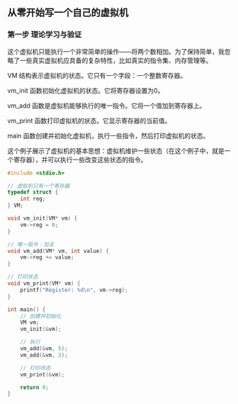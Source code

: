 ## 从零开始写一个自己的虚拟机

### 第一步 理论学习与验证

这个虚拟机只能执行一个非常简单的操作——将两个数相加。为了保持简单，我忽略了一些真实虚拟机应具备的复杂特性，比如真实的指令集、内存管理等。

VM 结构表示虚拟机的状态。它只有一个字段：一个整数寄存器。

vm_init 函数初始化虚拟机的状态。它将寄存器设置为0。

vm_add 函数是虚拟机能够执行的唯一指令。它将一个值加到寄存器上。

vm_print 函数打印虚拟机的状态。它显示寄存器的当前值。

main 函数创建并初始化虚拟机，执行一些指令，然后打印虚拟机的状态。

这个例子展示了虚拟机的基本思想：虚拟机维护一些状态（在这个例子中，就是一个寄存器），并可以执行一些改变这些状态的指令。

```cpp
#include <stdio.h>

// 虚拟机只有一个寄存器
typedef struct {
    int reg;
} VM;

void vm_init(VM* vm) {
    vm->reg = 0;
}

// 唯一指令：加法
void vm_add(VM* vm, int value) {
    vm->reg += value;
}

// 打印状态
void vm_print(VM* vm) {
    printf("Register: %d\n", vm->reg);
}

int main() {
    // 创建并初始化
    VM vm;
    vm_init(&vm);

    // 执行
    vm_add(&vm, 5);
    vm_add(&vm, 3);

    // 打印状态
    vm_print(&vm);

    return 0;
}
```

### 
